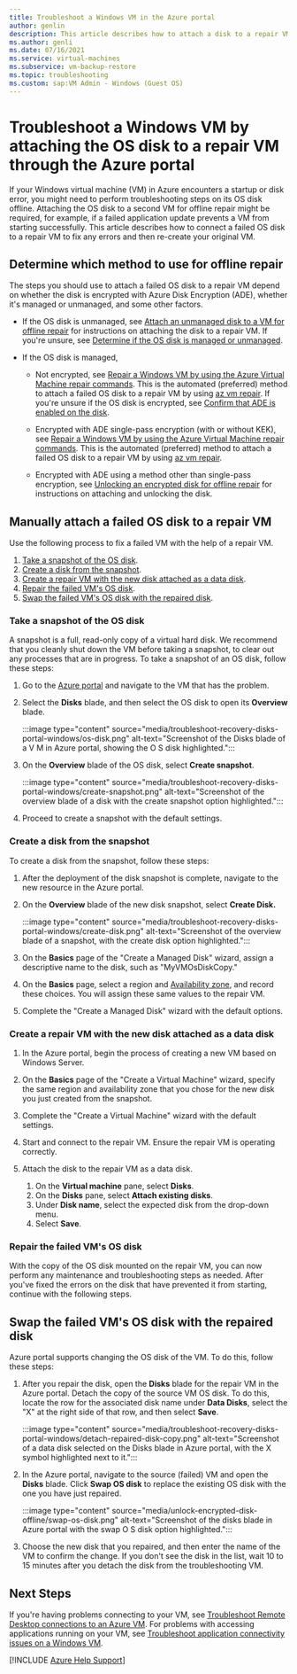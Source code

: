 ```yaml
---
title: Troubleshoot a Windows VM in the Azure portal
author: genlin
description: This article describes how to attach a disk to a repair VM for offline servicing.
ms.author: genli
ms.date: 07/16/2021
ms.service: virtual-machines
ms.subservice: vm-backup-restore
ms.topic: troubleshooting
ms.custom: sap:VM Admin - Windows (Guest OS)
---
```


# Troubleshoot a Windows VM by attaching the OS disk to a repair VM through the Azure portal

If your Windows virtual machine (VM) in Azure encounters a startup or disk error, you might need to perform troubleshooting steps on its OS disk offline. Attaching the OS disk to a second VM for offline repair might be required, for example, if a failed application update prevents a VM from starting successfully. This article describes how to connect a failed OS disk to a repair VM to fix any errors and then re-create your original VM.

## Determine which method to use for offline repair

The steps you should use to attach a failed OS disk to a repair VM depend on whether the disk is encrypted with Azure Disk Encryption (ADE), whether it's managed or unmanaged, and some other factors.

- If the OS disk is unmanaged, see [Attach an unmanaged disk to a VM for offline repair](unmanaged-disk-offline-repair.md) for instructions on attaching the disk to a repair VM. If you're unsure, see [Determine if the OS disk is managed or unmanaged](unmanaged-disk-offline-repair.md#determine-if-the-os-disk-is-managed-or-unmanaged).

- If the OS disk is managed,
  - Not encrypted, see [Repair a Windows VM by using the Azure Virtual Machine repair commands](repair-windows-vm-using-azure-virtual-machine-repair-commands.md). This is the automated (preferred) method to attach a failed OS disk to a repair VM by using [az vm repair](/cli/azure/vm/repair). If you're unsure if the OS disk is encrypted, see [Confirm that ADE is enabled on the disk](unlock-encrypted-disk-offline.md#confirm-that-ade-is-enabled-on-the-disk).
  
  - Encrypted with ADE single-pass encryption (with or without KEK), see [Repair a Windows VM by using the Azure Virtual Machine repair commands](repair-windows-vm-using-azure-virtual-machine-repair-commands.md). This is the automated (preferred) method to attach a failed OS disk to a repair VM by using [az vm repair](/cli/azure/vm/repair).
  
  - Encrypted with ADE using a method other than single-pass encryption, see [Unlocking an encrypted disk for offline repair](unlock-encrypted-disk-offline.md) for instructions on attaching and unlocking the disk.

## Manually attach a failed OS disk to a repair VM

Use the following process to fix a failed VM with the help of a repair VM.

1. [Take a snapshot of the OS disk](#take-a-snapshot-of-the-os-disk).
2. [Create a disk from the snapshot](#create-a-disk-from-the-snapshot).
3. [Create a repair VM with the new disk attached as a data disk](#create-a-repair-vm-with-the-new-disk-attached-as-a-data-disk).
4. [Repair the failed VM's OS disk](#repair-the-failed-vms-os-disk).
5. [Swap the failed VM's OS disk with the repaired disk](#swap-the-failed-vms-os-disk-with-the-repaired-disk).

### Take a snapshot of the OS disk

A snapshot is a full, read-only copy of a virtual hard disk. We recommend that you cleanly shut down the VM before taking a snapshot, to clear out any processes that are in progress. To take a snapshot of an OS disk, follow these steps:

1. Go to the [Azure portal](https://portal.azure.com) and navigate to the VM that has the problem.
2. Select the **Disks** blade, and then select the OS disk to open its **Overview** blade.

    :::image type="content" source="media/troubleshoot-recovery-disks-portal-windows/os-disk.png" alt-text="Screenshot of the Disks blade of a V M in Azure portal, showing the O S disk highlighted.":::

3. On the **Overview** blade of the OS disk, select **Create snapshot**.

    :::image type="content" source="media/troubleshoot-recovery-disks-portal-windows/create-snapshot.png" alt-text="Screenshot of the overview blade of a disk with the create snapshot option highlighted.":::

4. Proceed to create a snapshot with the default settings.

### Create a disk from the snapshot

To create a disk from the snapshot, follow these steps:

1. After the deployment of the disk snapshot is complete, navigate to the new resource in the Azure portal.
2. On the **Overview** blade of the new disk snapshot, select **Create Disk.**

    :::image type="content" source="media/troubleshoot-recovery-disks-portal-windows/create-disk.png" alt-text="Screenshot of the overview blade of a snapshot, with the create disk option highlighted.":::

3. On the **Basics** page of the "Create a Managed Disk" wizard, assign a descriptive name to the disk, such as "MyVMOsDiskCopy."
4. On the **Basics** page, select a region and [Availability zone](/azure/availability-zones/az-overview#availability-zones), and record these choices. You will assign these same values to the repair VM.
5. Complete the "Create a Managed Disk" wizard with the default options.

### Create a repair VM with the new disk attached as a data disk

1. In the Azure portal, begin the process of creating a new VM based on Windows Server.
2. On the **Basics** page of the "Create a Virtual Machine" wizard, specify the same region and availability zone that you chose for the new disk you just created from the snapshot.
3. Complete the "Create a Virtual Machine" wizard with the default settings.
4. Start and connect to the repair VM. Ensure the repair VM is operating correctly.
5. Attach the disk to the repair VM as a data disk.

    1. On the **Virtual machine** pane, select **Disks**.
    2. On the **Disks** pane, select **Attach existing disks**.
    3. Under **Disk name**, select the expected disk from the drop-down menu.
    4. Select **Save**.

### Repair the failed VM's OS disk

With the copy of the OS disk mounted on the repair VM, you can now perform any maintenance and troubleshooting steps as needed. After you've fixed the errors on the disk that have prevented it from starting, continue with the following steps.

## Swap the failed VM's OS disk with the repaired disk

Azure portal supports changing the OS disk of the VM. To do this, follow these steps:

1. After you repair the disk, open the **Disks** blade for the repair VM in the Azure portal. Detach the copy of the source VM OS disk. To do this, locate the row for the associated disk name under **Data Disks**, select the "X" at the right side of that row, and then select **Save**.

    :::image type="content" source="media/troubleshoot-recovery-disks-portal-windows/detach-repaired-disk-copy.png" alt-text="Screenshot of a data disk selected on the Disks blade in Azure portal, with the X symbol highlighted next to it.":::

2. In the Azure portal, navigate to the source (failed) VM and open the **Disks** blade. Click **Swap OS disk** to replace the existing OS disk with the one you have just repaired.

    :::image type="content" source="media/unlock-encrypted-disk-offline/swap-os-disk.png" alt-text="Screenshot of the disks blade in Azure portal with the swap O S disk option highlighted.":::

3. Choose the new disk that you repaired, and then enter the name of the VM to confirm the change. If you don't see the disk in the list, wait 10 to 15 minutes after you detach the disk from the troubleshooting VM.

## Next Steps

If you're having problems connecting to your VM, see [Troubleshoot Remote Desktop connections to an Azure VM](troubleshoot-rdp-connection.md). For problems with accessing applications running on your VM, see [Troubleshoot application connectivity issues on a Windows VM](troubleshoot-app-connection.md).

[!INCLUDE [Azure Help Support](../../../includes/azure-help-support.md)]

